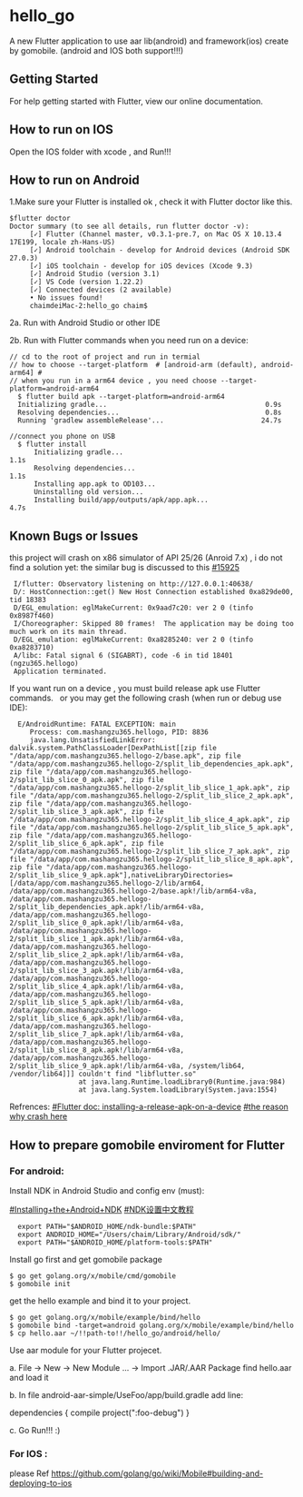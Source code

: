 # hello_go

A new Flutter application to use aar lib(android) and framework(ios) create by gomobile. (android and IOS both support!!!)

## Getting Started

For help getting started with Flutter, view our online documentation.

## How to run on IOS

Open the IOS folder with xcode , and Run!!!

## How to run on Android

1.Make sure your Flutter is installed ok , check it with Flutter doctor like this.

    $flutter doctor
    Doctor summary (to see all details, run flutter doctor -v):
         [✓] Flutter (Channel master, v0.3.1-pre.7, on Mac OS X 10.13.4 17E199, locale zh-Hans-US)
         [✓] Android toolchain - develop for Android devices (Android SDK 27.0.3)
         [✓] iOS toolchain - develop for iOS devices (Xcode 9.3)
         [✓] Android Studio (version 3.1)
         [✓] VS Code (version 1.22.2)
         [✓] Connected devices (2 available)
         • No issues found!
         chaimdeiMac-2:hello_go chaim$ 

2a. Run with Android Studio or other IDE

2b. Run with Flutter commands when you need run on a device:

    // cd to the root of project and run in termial    
    // how to choose --target-platform  # [android-arm (default), android-arm64] #
    // when you run in a arm64 device , you need choose --target-platform=android-arm64    
      $ flutter build apk --target-platform=android-arm64
      Initializing gradle...                                       0.9s
      Resolving dependencies...                                    0.8s
      Running 'gradlew assembleRelease'...                        24.7s

    //connect you phone on USB
      $ flutter install  
          Initializing gradle...                                       1.1s
          Resolving dependencies...                                    1.1s
          Installing app.apk to OD103...
          Uninstalling old version...
          Installing build/app/outputs/apk/app.apk...                  4.7s

## Known Bugs or Issues

this project will crash on x86 simulator of API 25/26 (Anroid 7.x) , i do not find a solution yet: the similar bug is discussed to this [#15925](https://github.com/flutter/flutter/issues/15925)
     
     I/flutter: Observatory listening on http://127.0.0.1:40638/
     D/: HostConnection::get() New Host Connection established 0xa829de00, tid 18383
     D/EGL_emulation: eglMakeCurrent: 0x9aad7c20: ver 2 0 (tinfo 0x8987f460)
     I/Choreographer: Skipped 80 frames!  The application may be doing too much work on its main thread.
     D/EGL_emulation: eglMakeCurrent: 0xa8285240: ver 2 0 (tinfo 0xa8283710)
     A/libc: Fatal signal 6 (SIGABRT), code -6 in tid 18401 (ngzu365.hellogo)
     Application terminated.

If you want run on a device , you must build release apk use Flutter commands.   or you may get the following crash (when run or debug use IDE): 

      E/AndroidRuntime: FATAL EXCEPTION: main
         Process: com.mashangzu365.hellogo, PID: 8836
         java.lang.UnsatisfiedLinkError: dalvik.system.PathClassLoader[DexPathList[[zip file "/data/app/com.mashangzu365.hellogo-2/base.apk", zip file "/data/app/com.mashangzu365.hellogo-2/split_lib_dependencies_apk.apk", zip file "/data/app/com.mashangzu365.hellogo-2/split_lib_slice_0_apk.apk", zip file "/data/app/com.mashangzu365.hellogo-2/split_lib_slice_1_apk.apk", zip file "/data/app/com.mashangzu365.hellogo-2/split_lib_slice_2_apk.apk", zip file "/data/app/com.mashangzu365.hellogo-2/split_lib_slice_3_apk.apk", zip file "/data/app/com.mashangzu365.hellogo-2/split_lib_slice_4_apk.apk", zip file "/data/app/com.mashangzu365.hellogo-2/split_lib_slice_5_apk.apk", zip file "/data/app/com.mashangzu365.hellogo-2/split_lib_slice_6_apk.apk", zip file "/data/app/com.mashangzu365.hellogo-2/split_lib_slice_7_apk.apk", zip file "/data/app/com.mashangzu365.hellogo-2/split_lib_slice_8_apk.apk", zip file "/data/app/com.mashangzu365.hellogo-2/split_lib_slice_9_apk.apk"],nativeLibraryDirectories=[/data/app/com.mashangzu365.hellogo-2/lib/arm64, /data/app/com.mashangzu365.hellogo-2/base.apk!/lib/arm64-v8a, /data/app/com.mashangzu365.hellogo-2/split_lib_dependencies_apk.apk!/lib/arm64-v8a, /data/app/com.mashangzu365.hellogo-2/split_lib_slice_0_apk.apk!/lib/arm64-v8a, /data/app/com.mashangzu365.hellogo-2/split_lib_slice_1_apk.apk!/lib/arm64-v8a, /data/app/com.mashangzu365.hellogo-2/split_lib_slice_2_apk.apk!/lib/arm64-v8a, /data/app/com.mashangzu365.hellogo-2/split_lib_slice_3_apk.apk!/lib/arm64-v8a, /data/app/com.mashangzu365.hellogo-2/split_lib_slice_4_apk.apk!/lib/arm64-v8a, /data/app/com.mashangzu365.hellogo-2/split_lib_slice_5_apk.apk!/lib/arm64-v8a, /data/app/com.mashangzu365.hellogo-2/split_lib_slice_6_apk.apk!/lib/arm64-v8a, /data/app/com.mashangzu365.hellogo-2/split_lib_slice_7_apk.apk!/lib/arm64-v8a, /data/app/com.mashangzu365.hellogo-2/split_lib_slice_8_apk.apk!/lib/arm64-v8a, /data/app/com.mashangzu365.hellogo-2/split_lib_slice_9_apk.apk!/lib/arm64-v8a, /system/lib64, /vendor/lib64]]] couldn't find "libflutter.so"
                     at java.lang.Runtime.loadLibrary0(Runtime.java:984)
                     at java.lang.System.loadLibrary(System.java:1554)              

Refrences:
 [#Flutter doc: installing-a-release-apk-on-a-device](https://flutter.io/android-release/#installing-a-release-apk-on-a-device)
 [#the reason why crash here](https://github.com/flutter/flutter/issues/14231)

## How to prepare gomobile enviroment for Flutter

 ### For android:  

Install NDK in Android Studio and config env (must):

[#Installing+the+Android+NDK](https://wiki.appcelerator.org/display/guides2/Installing+the+Android+NDK)
[#NDK设置中文教程](https://blog.csdn.net/carson_ho/article/details/73250111)

      export PATH="$ANDROID_HOME/ndk-bundle:$PATH"
      export ANDROID_HOME="/Users/chaim/Library/Android/sdk/"
      export PATH="$ANDROID_HOME/platform-tools:$PATH"
      
Install go first and get gomobile package

    $ go get golang.org/x/mobile/cmd/gomobile
    $ gomobile init

get the hello example and bind it to your project.

    $ go get golang.org/x/mobile/example/bind/hello  
    $ gomobile bind -target=android golang.org/x/mobile/example/bind/hello
    $ cp hello.aar ~/!!path-to!!/hello_go/android/hello/

Use aar module for your Flutter projecet.

   a. File -> New -> New Module ... -> Import .JAR/.AAR Package find hello.aar and load it

   b. In file android-aar-simple/UseFoo/app/build.gradle add line:

   dependencies {
     compile project(":foo-debug")
   }

   c. Go Run!!! :)
     
### For IOS :
   
  please Ref  https://github.com/golang/go/wiki/Mobile#building-and-deploying-to-ios 

    
  
   
   
   
